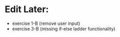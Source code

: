 # Edit Later:
- exercise 1-B (remove user input)
- exercise 3-B (missing if-else ladder functionality)